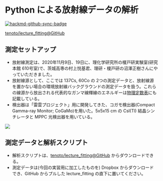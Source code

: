 # Python による放射線データの解析

[![hackmd-github-sync-badge](https://hackmd.io/H__Gt0oGQGub8l8cusKdww/badge)](https://hackmd.io/H__Gt0oGQGub8l8cusKdww)



 [tenoto/lecture_fitting@GitHub](https://github.com/tenoto/lecture_fitting)
 
## 測定セットアップ

- 放射線測定は、2020年11月9日、19日に、理化学研究所の榎戸研実験室(研究本館 610号室)で、茨城高専の村上悦基君、理研・榎戸研の沼澤正樹さんにやっていただきました。
- 放射線源として、ここでは 137Cs, 60Co の 2つの測定データと、放射線源を置かない場合の環境放射線バックグラウンドの測定データを扱う。これらの線源から放出される代表的なガンマ線輝線のエネルギーは[物理定数表](https://github.com/tenoto/repository/blob/master/docs/physical_const_entv190819j.pdf)にも記載している。
- 検出器は「雷雲プロジェクト」用に開発してきた、コガモ検出器(Compact Gamma-ray Monitor; CoGaMo)を用いた。5x5x15 cm の CsI(Tl) 結晶シンチレータと MPPC 光検出器を用いている。

![](https://i.imgur.com/W9NIwlX.jpg)

## 測定データと解析スクリプト

- 解析スクリプトは、[tenoto/lecture_fitting@GitHub](https://github.com/tenoto/lecture_fitting) からダウンロードできる。
- 測定データは(今回の実習用に加工したものを) Dropbox からダウンロードでき、GitHub からプルした lecture_fitting の直下に置いてください。



